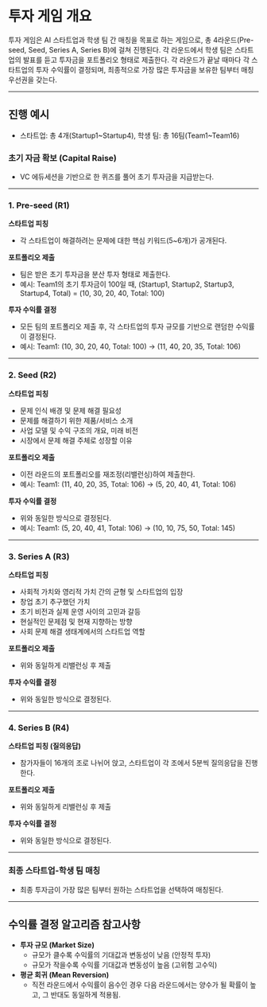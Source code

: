 # 투자 게임 개요

투자 게임은 AI 스타트업과 학생 팀 간 매칭을 목표로 하는 게임으로, 총 4라운드(Pre-seed, Seed, Series A, Series B)에 걸쳐 진행된다. 각 라운드에서 학생 팀은 스타트업의 발표를 듣고 투자금을 포트폴리오 형태로 제출한다. 각 라운드가 끝날 때마다 각 스타트업의 투자 수익률이 결정되며, 최종적으로 가장 많은 투자금을 보유한 팀부터 매칭 우선권을 갖는다.

---
## 진행 예시

- 스타트업: 총 4개(Startup1~Startup4), 학생 팀: 총 16팀(Team1~Team16)
### 초기 자금 확보 (Capital Raise)

- VC 에듀세션을 기반으로 한 퀴즈를 풀어 초기 투자금을 지급받는다.

---
### 1. Pre-seed (R1)

**스타트업 피칭**
- 각 스타트업이 해결하려는 문제에 대한 핵심 키워드(5~6개)가 공개된다.

**포트폴리오 제출**
- 팀은 받은 초기 투자금을 분산 투자 형태로 제출한다.
- 예시: Team1의 초기 투자금이 100일 때, (Startup1, Startup2, Startup3, Startup4, Total) = (10, 30, 20, 40, Total: 100)

**투자 수익률 결정**
- 모든 팀의 포트폴리오 제출 후, 각 스타트업의 투자 규모를 기반으로 랜덤한 수익률이 결정된다.
- 예시: Team1: (10, 30, 20, 40, Total: 100) → (11, 40, 20, 35, Total: 106)

---
### 2. Seed (R2)

**스타트업 피칭**
- 문제 인식 배경 및 문제 해결 필요성
- 문제를 해결하기 위한 제품/서비스 소개
- 사업 모델 및 수익 구조의 개요, 미래 비전
- 시장에서 문제 해결 주체로 성장할 이유

**포트폴리오 제출**
- 이전 라운드의 포트폴리오를 재조정(리밸런싱)하여 제출한다.
- 예시: Team1: (11, 40, 20, 35, Total: 106) → (5, 20, 40, 41, Total: 106)

**투자 수익률 결정**
- 위와 동일한 방식으로 결정된다.
- 예시: Team1: (5, 20, 40, 41, Total: 106) → (10, 10, 75, 50, Total: 145)

---
### 3. Series A (R3)

**스타트업 피칭**
- 사회적 가치와 영리적 가치 간의 균형 및 스타트업의 입장
- 창업 초기 추구했던 가치
- 초기 비전과 실제 운영 사이의 고민과 갈등
- 현실적인 문제점 및 현재 지향하는 방향
- 사회 문제 해결 생태계에서의 스타트업 역할

**포트폴리오 제출**
- 위와 동일하게 리밸런싱 후 제출

**투자 수익률 결정**
- 위와 동일한 방식으로 결정된다.

---

### 4. Series B (R4)

**스타트업 피칭 (질의응답)**
- 참가자들이 16개의 조로 나뉘어 앉고, 스타트업이 각 조에서 5분씩 질의응답을 진행한다.

**포트폴리오 제출**
- 위와 동일하게 리밸런싱 후 제출

**투자 수익률 결정**
- 위와 동일한 방식으로 결정된다.

---

### 최종 스타트업-학생 팀 매칭

- 최종 투자금이 가장 많은 팀부터 원하는 스타트업을 선택하여 매칭된다.

---

## 수익률 결정 알고리즘 참고사항

- **투자 규모 (Market Size)**
    - 규모가 클수록 수익률의 기대값과 변동성이 낮음 (안정적 투자)
    - 규모가 작을수록 수익률 기대값과 변동성이 높음 (고위험 고수익)
- **평균 회귀 (Mean Reversion)**
    - 직전 라운드에서 수익률이 음수인 경우 다음 라운드에서는 양수가 될 확률이 높고, 그 반대도 동일하게 적용됨.




